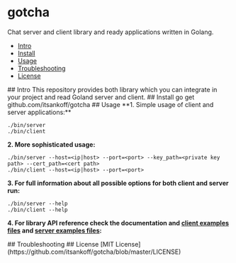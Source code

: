 # gotcha
Chat server and client library and ready applications written in Golang.
* [Intro](#intro)
* [Install](#install)
* [Usage](#usage)
* [Troubleshooting](#troubleshooting)
* [License](#license)

<a name="intro">
## Intro
This repository provides both library which you can integrate in your project and read Goland server and client.

<a name="install">
## Install
go get github.com/itsankoff/gotcha

<a name="usage">
## Usage
**1. Simple usage of client and server applications:**  

    ./bin/server
    ./bin/client

**2. More sophisticated usage:**  

    ./bin/server --host=<ip|host> --port=<port> --key_path=<private key path> --cert_path=<cert path>
    ./bin/client --host=<ip|host> --port=<port>

**3. For full information about all possible options for both client and server run:**  

    ./bin/server --help
    ./bin/client --help

**4. For library API reference check the documentation and
    [client examples files](https://github.com/itsankoff/gotcha/blob/master/src/client/) and
    [server examples files](https://github.com/itsankoff/gotcha/blob/master/src/server/):**

<a name="troubleshooting">
## Troubleshooting

<a name="license">
## License
[MIT License](https://github.com/itsankoff/gotcha/blob/master/LICENSE)
